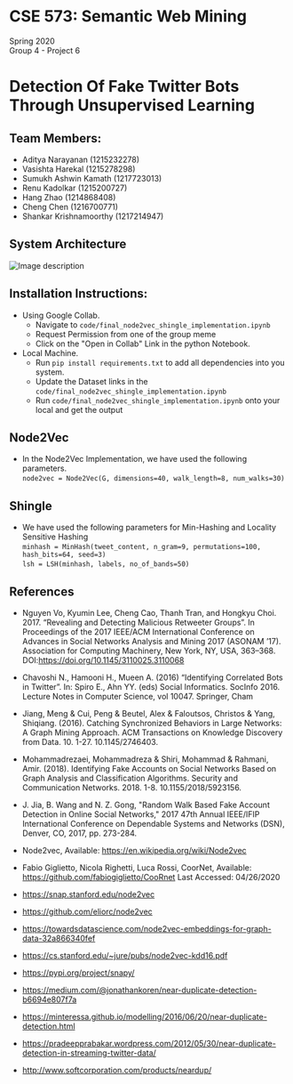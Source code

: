 # CSE 573: Semantic Web Mining 
Spring 2020  <br>
Group 4 - Project 6

# Detection Of Fake Twitter Bots Through Unsupervised Learning

## Team Members:
* Aditya Narayanan (1215232278)
* Vasishta Harekal (1215278298)
* Sumukh Ashwin Kamath (1217723013)
* Renu Kadolkar (1215200727)
* Hang Zhao (1214868408)
* Cheng Chen (1216700771)
* Shankar Krishnamoorthy (1217214947)

## System Architecture
![Image description](https://github.com/vasishtahd/Twitter-Bot-Detection-With-Graph-Analytics/blob/master/system_design.png)

## Installation Instructions:
* Using Google Collab.
  * Navigate to ```code/final_node2vec_shingle_implementation.ipynb```
  * Request Permission from one of the group meme
  * Click on the "Open in Collab" Link in the python Notebook.
* Local Machine.
  * Run ```pip install requirements.txt``` to add all dependencies into you system.
  * Update the Dataset links in the ```code/final_node2vec_shingle_implementation.ipynb```
  * Run ```code/final_node2vec_shingle_implementation.ipynb``` onto your local and get the output
##  Node2Vec
*   In the Node2Vec Implementation, we have used the following parameters. <br>
    ```node2vec = Node2Vec(G, dimensions=40, walk_length=8, num_walks=30)```

##  Shingle
*  We have used the following parameters for Min-Hashing and Locality Sensitive Hashing <br>
   ```minhash = MinHash(tweet_content, n_gram=9, permutations=100, hash_bits=64, seed=3)``` <br>
   ```lsh = LSH(minhash, labels, no_of_bands=50)```

## References
* Nguyen Vo, Kyumin Lee, Cheng Cao, Thanh Tran, and Hongkyu Choi. 2017. “Revealing and Detecting Malicious Retweeter Groups”. In Proceedings of the 2017 IEEE/ACM International Conference on Advances in Social Networks Analysis and Mining 2017 (ASONAM ’17). Association for Computing Machinery, New York, NY, USA, 363–368. DOI:https://doi.org/10.1145/3110025.3110068

* Chavoshi N., Hamooni H., Mueen A. (2016) “Identifying Correlated Bots in Twitter”. In: Spiro E., Ahn YY. (eds) Social Informatics. SocInfo 2016. Lecture Notes in Computer Science, vol 10047. Springer, Cham

* Jiang, Meng & Cui, Peng & Beutel, Alex & Faloutsos, Christos & Yang, Shiqiang. (2016). Catching Synchronized Behaviors in Large Networks: A Graph Mining Approach. ACM Transactions on Knowledge Discovery from Data. 10. 1-27. 10.1145/2746403. 

* Mohammadrezaei, Mohammadreza & Shiri, Mohammad & Rahmani, Amir. (2018). Identifying Fake Accounts on Social Networks Based on Graph Analysis and Classification Algorithms. Security and Communication Networks. 2018. 1-8. 10.1155/2018/5923156. 

* J. Jia, B. Wang and N. Z. Gong, "Random Walk Based Fake Account Detection in Online Social Networks," 2017 47th Annual IEEE/IFIP International Conference on Dependable Systems and Networks (DSN), Denver, CO, 2017, pp. 273-284.

* Node2vec, Available: https://en.wikipedia.org/wiki/Node2vec

* Fabio Giglietto, Nicola Righetti, Luca Rossi, CoorNet, Available: https://github.com/fabiogiglietto/CooRnet Last Accessed: 04/26/2020

*  https://snap.stanford.edu/node2vec 

*  https://github.com/eliorc/node2vec

*  https://towardsdatascience.com/node2vec-embeddings-for-graph-data-32a866340fef   

*  https://cs.stanford.edu/~jure/pubs/node2vec-kdd16.pdf

*  https://pypi.org/project/snapy/

*  https://medium.com/@jonathankoren/near-duplicate-detection-b6694e807f7a

*  https://minteressa.github.io/modelling/2016/06/20/near-duplicate-detection.html

*  https://pradeepprabakar.wordpress.com/2012/05/30/near-duplicate-detection-in-streaming-twitter-data/

*  http://www.softcorporation.com/products/neardup/
